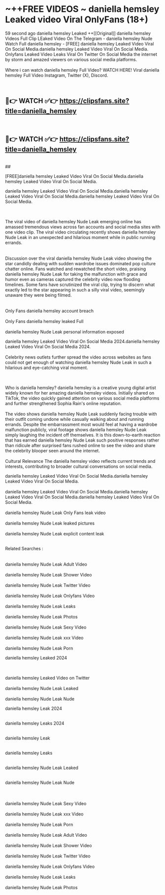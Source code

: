 # ~++FREE VIDEOS ~ daniella hemsley Leaked video Viral OnlyFans (18+)<br>


59 second ago daniella hemsley Leaked ++[[Original]] daniella hemsley Videos Full Clip LEaked Video On The Telegram  - daniella hemsley Nude  Watch Full daniella hemsley - [FREE] daniella hemsley Leaked Video Viral On Social Media.daniella hemsley Leaked Video Viral On Social Media.   Onlyfans Leaked Video Leaks Viral On Twitter On Social Media the internet by storm and amazed viewers on various social media platforms. <br><br>
Where i can watch daniella hemsley Full Video? WATCH HERE! Viral daniella hemsley Full Video Instagram, Twitter (X), Discord. <br>


 <br>

##  🔴👉 WATCH ✅👉  <a href="https://clipsfans.site?title=daniella_hemsley&ref=git">https://clipsfans.site?title=daniella_hemsley</a> <br>
  <br>

##  🔴👉 WATCH ✅👉  <a href="https://clipsfans.site?title=daniella_hemsley&ref=git">https://clipsfans.site?title=daniella_hemsley</a> <br>
  <br>
  ##



[FREE]daniella hemsley Leaked Video Viral On Social Media.daniella hemsley Leaked Video Viral On Social Media. <br>

daniella hemsley Leaked Video Viral On Social Media.daniella hemsley Leaked Video Viral On Social Media.daniella hemsley Leaked Video Viral On Social Media. <br>


  <br>

  <br>
The viral video of daniella hemsley Nude Leak emerging online has amassed tremendous views across fan accounts and social media sites with one video clip. The viral video circulating recently shows daniella hemsley Nude Leak in an unexpected and hilarious moment while in public running errands.<br>
<br>


<br>
Discussion over the viral daniella hemsley Nude Leak video showing the star candidly dealing with sudden wardrobe issues dominated pop culture chatter online. Fans watched and rewatched the short video, praising daniella hemsley Nude Leak for taking the malfunction with grace and humor even as cameras captured the celebrity video now flooding timelines. Some fans have scrutinized the viral clip, trying to discern what exactly led to the star appearing in such a silly viral video, seemingly unaware they were being filmed.<br>
<br>
<br> 
Only Fans daniella hemsley account breach<br>
<br>
Only Fans daniella hemsley leaked Full <br>
<br>
daniella hemsley Nude Leak personal information exposed<br>

daniella hemsley Leaked Video Viral On Social Media 2024.daniella hemsley Leaked Video Viral On Social Media 2024. <br>
<br>
Celebrity news outlets further spread the video across websites as fans could not get enough of watching daniella hemsley Nude Leak in such a hilarious and eye-catching viral moment.<br>
<br>

<br>
Who is daniella hemsley? daniella hemsley is a creative young digital artist widely known for her amazing daniella hemsley videos. Initially shared on TikTok, the video quickly gained attention on various social media platforms and further strengthened Sophia Rain's online reputation.<br>
<br>
The video shows daniella hemsley Nude Leak suddenly facing trouble with their outfit coming undone while casually walking about and running errands. Despite the embarrassment most would feel at having a wardrobe malfunction publicly, viral footage shows daniella hemsley Nude Leak simply laughing the incident off themselves. It is this down-to-earth reaction that has earned daniella hemsley Nude Leak such positive responses rather than ridicule after surprised fans rushed online to see the video and share the celebrity blooper seen around the internet.<br>
<br>
Cultural Relevance The daniella hemsley video reflects current trends and interests, contributing to broader cultural conversations on social media.<br>

daniella hemsley Leaked Video Viral On Social Media.daniella hemsley Leaked Video Viral On Social Media.<br>
<br>
daniella hemsley Leaked Video Viral On Social Media.daniella hemsley Leaked Video Viral On Social Media.daniella hemsley Leaked Video Viral On Social Media.<br>
<br>
daniella hemsley Nude Leak Only Fans leak video<br>
<br>
daniella hemsley Nude Leak leaked pictures<br>
<br>
daniella hemsley Nude Leak explicit content leak<br>


<br>
Related Searches :<br>
<br>

<br>
daniella hemsley Nude Leak Adult Video<br>
<br>
daniella hemsley Nude Leak Shower Video<br>
<br>
daniella hemsley Nude Leak Twitter Video<br>
<br>
daniella hemsley Nude Leak Onlyfans Video<br>
<br>
daniella hemsley Nude Leak Leaks<br>
<br>
daniella hemsley Nude Leak Photos<br>

<br>
daniella hemsley Nude Leak Sexy Video<br>
<br>
daniella hemsley Nude Leak xxx Video<br>
<br>
daniella hemsley Nude Leak Porn<br>

daniella hemsley  Leaked 2024 <br> <br>
<br>

daniella hemsley Leaked Video on Twitter <br>
<br>
daniella hemsley Nude Leak Leaked<br>
<br>
daniella hemsley Nude Leak Nude<br>


daniella hemsley  Leak 2024 <br> <br>



daniella hemsley  Leaks 2024 <br> <br>



 
daniella hemsley  Leak<br> <br>



daniella hemsley  Leaks<br> <br>


daniella hemsley Nude Leak Leaked<br> <br>

daniella hemsley Nude Leak Nude<br> <br>
<br> <br>
daniella hemsley Nude Leak Sexy Video
<br> <br>
daniella hemsley Nude Leak xxx Video
<br> <br>
daniella hemsley Nude Leak Porn
<br> <br>
daniella hemsley Nude Leak Adult Video
<br> <br>
daniella hemsley Nude Leak Shower Video
<br> <br>
daniella hemsley Nude Leak Twitter Video
<br> <br>
daniella hemsley Nude Leak Onlyfans Video
<br> <br>
daniella hemsley Nude Leak Leaks
<br> <br>
daniella hemsley Nude Leak Photos






</p>




 



</p>











